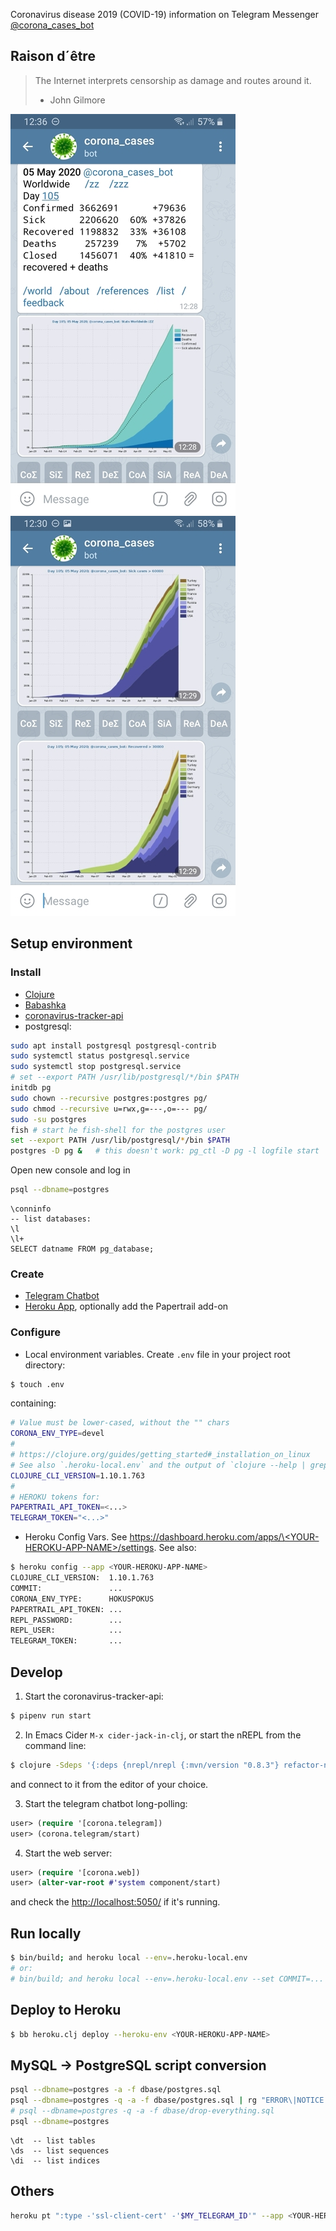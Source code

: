 Coronavirus disease 2019 (COVID-19) information on Telegram Messenger
[@corona_cases_bot](https://t.me/corona_cases_bot)

## Raison d´être
> The Internet interprets censorship as damage and routes around it.
> - John Gilmore

![Screenshot](/resources/pics/screenshot_1-50-percents.jpg)
![Screenshot](/resources/pics/screenshot_2-50-percents.jpg)

## Setup environment

### Install
<!-- ```bash -->
<!-- nix-env -iA nixpkgs.clojure -->
<!-- nix-env -iA nixpkgs.babashka -->
<!-- nix-env -iA nixpkgs.python3 -->
<!-- nix-env -iA nixpkgs.pipenv -->
<!-- nix-env -iA nixpkgs.jdk -->
<!-- # nixpkgs.postgresql is version 11 -->
<!-- # nix-env -iA nixpkgs.postgresql_12 -->
<!-- ``` -->

* [Clojure](https://clojure.org/guides/getting_started#_clojure_installer_and_cli_tools)
* [Babashka](https://github.com/babashka/babashka#installer-script)
* [coronavirus-tracker-api](https://github.com/ExpDev07/coronavirus-tracker-api#installation)
* postgresql:
```bash
sudo apt install postgresql postgresql-contrib
sudo systemctl status postgresql.service
sudo systemctl stop postgresql.service
# set --export PATH /usr/lib/postgresql/*/bin $PATH
initdb pg
sudo chown --recursive postgres:postgres pg/
sudo chmod --recursive u=rwx,g=---,o=--- pg/
sudo -su postgres
fish # start he fish-shell for the postgres user
set --export PATH /usr/lib/postgresql/*/bin $PATH
postgres -D pg &   # this doesn't work: pg_ctl -D pg -l logfile start
```
Open new console and log in
```bash
psql --dbname=postgres
```
```postgres
\conninfo
-- list databases:
\l
\l+
SELECT datname FROM pg_database;
```

### Create
* [Telegram Chatbot](https://core.telegram.org/bots#3-how-do-i-create-a-bot)
* [Heroku App](https://www.heroku.com/), optionally add the Papertrail add-on

### Configure
* Local environment variables. Create `.env` file in your project root directory:
```bash
$ touch .env
```
containing:
```bash
# Value must be lower-cased, without the "" chars
CORONA_ENV_TYPE=devel
#
# https://clojure.org/guides/getting_started#_installation_on_linux
# See also `.heroku-local.env` and the output of `clojure --help | grep Version`
CLOJURE_CLI_VERSION=1.10.1.763
#
# HEROKU tokens for:
PAPERTRAIL_API_TOKEN=<...>
TELEGRAM_TOKEN="<...>"
```
* Heroku Config Vars. See [https://dashboard.heroku.com/apps/\<YOUR-HEROKU-APP-NAME\>/settings](). See also:
```bash
$ heroku config --app <YOUR-HEROKU-APP-NAME>
CLOJURE_CLI_VERSION:  1.10.1.763
COMMIT:               ...
CORONA_ENV_TYPE:      HOKUSPOKUS
PAPERTRAIL_API_TOKEN: ...
REPL_PASSWORD:        ...
REPL_USER:            ...
TELEGRAM_TOKEN:       ...
```

## Develop

1. Start the coronavirus-tracker-api:
```bash
$ pipenv run start
```

2. In Emacs Cider `M-x cider-jack-in-clj`, or start the nREPL from the command line:
<!-- No line continuations '\' accepted -->
```bash
$ clojure -Sdeps '{:deps {nrepl/nrepl {:mvn/version "0.8.3"} refactor-nrepl/refactor-nrepl {:mvn/version "2.5.0"} cider/cider-nrepl {:mvn/version "0.25.5"}}}' -m nrepl.cmdline --middleware '["refactor-nrepl.middleware/wrap-refactor", "cider.nrepl/cider-middleware"]'
```
and connect to it from the editor of your choice.

3. Start the telegram chatbot long-polling:
```clojure
user> (require '[corona.telegram])
user> (corona.telegram/start)
```

4. Start the web server:
```clojure
user> (require '[corona.web])
user> (alter-var-root #'system component/start)
```
and check the [http://localhost:5050/](http://localhost:5050/) if it's running.

## Run locally

```bash
$ bin/build; and heroku local --env=.heroku-local.env
# or:
# bin/build; and heroku local --env=.heroku-local.env --set COMMIT=...
```

## Deploy to Heroku
```bash
$ bb heroku.clj deploy --heroku-env <YOUR-HEROKU-APP-NAME>
```

## MySQL -> PostgreSQL script conversion

```bash
psql --dbname=postgres -a -f dbase/postgres.sql
psql --dbname=postgres -q -a -f dbase/postgres.sql | rg "ERROR\|NOTICE|WARN"
# psql --dbname=postgres -q -a -f dbase/drop-everything.sql
psql --dbname=postgres
```

```postgres
\dt  -- list tables
\ds  -- list sequences
\di  -- list indices
```
## Others

```bash
heroku pt ":type -'ssl-client-cert' -'$MY_TELEGRAM_ID'" --app <YOUR-HEROKU-APP-NAME> | grep -v -e '^[[:space:]]*$
```

